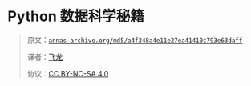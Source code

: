 # Python 数据科学秘籍

> 原文：[`annas-archive.org/md5/a4f348a4e11e27ea41410c793e63daff`](https://annas-archive.org/md5/a4f348a4e11e27ea41410c793e63daff)
> 
> 译者：[飞龙](https://github.com/wizardforcel)
> 
> 协议：[CC BY-NC-SA 4.0](http://creativecommons.org/licenses/by-nc-sa/4.0/)